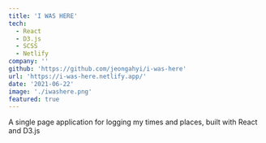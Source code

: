 ```yaml
---
title: 'I WAS HERE'
tech:
  - React
  - D3.js
  - SCSS
  - Netlify
company: ''
github: 'https://github.com/jeongahyi/i-was-here'
url: 'https://i-was-here.netlify.app/'
date: '2021-06-22'
image: './iwashere.png'
featured: true
---
```


A single page application for logging my times and places, built with React and D3.js